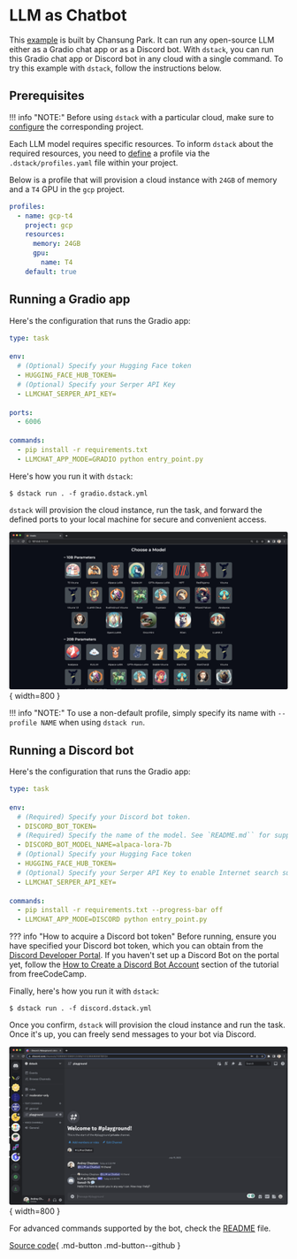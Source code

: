 # LLM as Chatbot

This [example](https://github.com/deep-diver/LLM-As-Chatbot) is built by Chansung Park. It can run any open-source LLM either as a Gradio chat app or as a Discord bot.
With `dstack`, you can run this Gradio chat app or Discord bot in any cloud with a single command.
To try this example with `dstack`, follow the instructions below.

## Prerequisites

!!! info "NOTE:"
    Before using `dstack` with a particular cloud, make sure to [configure](../docs/projects.md) the corresponding project.

Each LLM model requires specific resources. To inform `dstack` about the required resources, you need to 
[define](../docs/reference/profiles.yml.md) a profile via the `.dstack/profiles.yaml` file within your project.

Below is a profile that will provision a cloud instance with `24GB` of memory and a `T4` GPU in the `gcp` project.

<div editor-title=".dstack/profiles.yml"> 

```yaml
profiles:
  - name: gcp-t4
    project: gcp
    resources:
      memory: 24GB
      gpu:
        name: T4
    default: true
```

</div>

## Running a Gradio app

Here's the configuration that runs the Gradio app:

<div editor-title="gradio.dstack.yml"> 

```yaml
type: task

env:
  # (Optional) Specify your Hugging Face token
  - HUGGING_FACE_HUB_TOKEN=
  # (Optional) Specify your Serper API Key
  - LLMCHAT_SERPER_API_KEY=

ports:
  - 6006

commands:
  - pip install -r requirements.txt
  - LLMCHAT_APP_MODE=GRADIO python entry_point.py
```

</div>

Here's how you run it with `dstack`:

<div class="termy">

```shell
$ dstack run . -f gradio.dstack.yml
```

</div>

`dstack` will provision the cloud instance, run the task, and forward the defined ports to your local
machine for secure and convenient access.

![](../assets/images/dstack-llmchat-gallery.png){ width=800 }

!!! info "NOTE:"
    To use a non-default profile, simply specify its name with `--profile NAME` when using `dstack run`.

## Running a Discord bot

Here's the configuration that runs the Gradio app:

<div editor-title="discord.dstack.yml"> 

```yaml
type: task

env:
  # (Required) Specify your Discord bot token.
  - DISCORD_BOT_TOKEN=
  # (Required) Specify the name of the model. See `README.md`` for supported models.
  - DISCORD_BOT_MODEL_NAME=alpaca-lora-7b
  # (Optional) Specify your Hugging Face token
  - HUGGING_FACE_HUB_TOKEN=
  # (Optional) Specify your Serper API Key to enable Internet search support.
  - LLMCHAT_SERPER_API_KEY=

commands:
  - pip install -r requirements.txt --progress-bar off
  - LLMCHAT_APP_MODE=DISCORD python entry_point.py
```

</div>

??? info "How to acquire a Discord bot token"
    Before running, ensure you have specified your Discord bot token, which you can obtain from the [Discord Developer
    Portal](https://discord.com/developers/docs/intro). If you haven't set up a Discord Bot on the portal yet, 
    follow the [How to Create a Discord Bot Account](https://www.freecodecamp.org/news/create-a-discord-bot-with-python/) 
    section of the tutorial from freeCodeCamp.

  

Finally, here's how you run it with `dstack`:

<div class="termy">

```shell
$ dstack run . -f discord.dstack.yml
```

</div>

Once you confirm, `dstack` will provision the cloud instance and run the task. Once it's up, you can freely send messages
to your bot via Discord.

![](../assets/images/dstack-llmchat-discord-chat.png){ width=800 }

For advanced commands supported by the bot, check the [README](https://github.com/deep-diver/LLM-As-Chatbot#discord-bot) file.

[Source code](https://github.com/deep-diver/LLM-As-Chatbot){ .md-button .md-button--github }
    